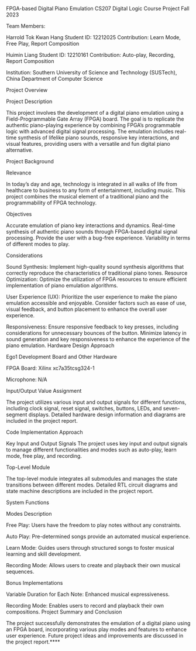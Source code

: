FPGA-based Digital Piano Emulation
CS207 Digital Logic Course Project
Fall 2023

Team Members:

Harrold Tok Kwan Hang
Student ID: 12212025
Contribution: Learn Mode, Free Play, Report Composition

Huimin Liang
Student ID: 12210161
Contribution: Auto-play, Recording, Report Composition

Institution:
Southern University of Science and Technology (SUSTech), China
Department of Computer Science

Project Overview

Project Description

This project involves the development of a digital piano emulation using a Field-Programmable Gate Array (FPGA) board. The goal is to replicate the authentic piano-playing experience by combining FPGA’s programmable logic with advanced digital signal processing. The emulation includes real-time synthesis of lifelike piano sounds, responsive key interactions, and visual features, providing users with a versatile and fun digital piano alternative.

Project Background

Relevance

In today’s day and age, technology is integrated in all walks of life from healthcare to business to any form of entertainment, including music. This project combines the musical element of a traditional piano and the programmability of FPGA technology.

Objectives

Accurate emulation of piano key interactions and dynamics.
Real-time synthesis of authentic piano sounds through FPGA-based digital signal processing.
Provide the user with a bug-free experience.
Variability in terms of different modes to play.

Considerations

Sound Synthesis: Implement high-quality sound synthesis algorithms that correctly reproduce the characteristics of traditional piano tones.
Resource Optimization: Optimize the utilization of FPGA resources to ensure efficient implementation of piano emulation algorithms.

User Experience (UX): Prioritize the user experience to make the piano emulation accessible and enjoyable. Consider factors such as ease of use, visual feedback, and button placement to enhance the overall user experience.

Responsiveness: Ensure responsive feedback to key presses, including considerations for unnecessary bounces of the button. Minimize latency in sound generation and key responsiveness to enhance the experience of the piano emulation.
Hardware Design Approach

Ego1 Development Board and Other Hardware

FPGA Board: Xilinx xc7a35tcsg324-1

Microphone: N/A

Input/Output Value Assignment

The project utilizes various input and output signals for different functions, including clock signal, reset signal, switches, buttons, LEDs, and seven-segment displays. Detailed hardware design information and diagrams are included in the project report.

Code Implementation Approach

Key Input and Output Signals
The project uses key input and output signals to manage different functionalities and modes such as auto-play, learn mode, free play, and recording.

Top-Level Module

The top-level module integrates all submodules and manages the state transitions between different modes. Detailed RTL circuit diagrams and state machine descriptions are included in the project report.

System Functions



Modes Description

Free Play: Users have the freedom to play notes without any constraints.

Auto Play: Pre-determined songs provide an automated musical experience.

Learn Mode: Guides users through structured songs to foster musical learning and skill development.

Recording Mode: Allows users to create and playback their own musical sequences.



Bonus Implementations

Variable Duration for Each Note: Enhanced musical expressiveness.

Recording Mode: Enables users to record and playback their own compositions.
Project Summary and Conclusion



The project successfully demonstrates the emulation of a digital piano using an FPGA board, incorporating various play modes and features to enhance user experience. Future project ideas and improvements are discussed in the project report.****
